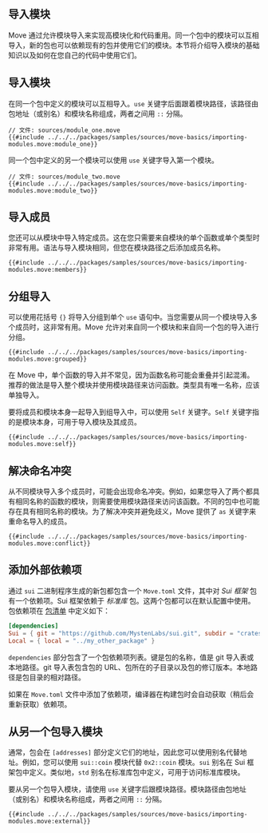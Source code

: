 ## 导入模块

Move 通过允许模块导入来实现高模块化和代码重用。同一个包中的模块可以互相导入，新的包也可以依赖现有的包并使用它们的模块。本节将介绍导入模块的基础知识以及如何在您自己的代码中使用它们。

## 导入模块

在同一个包中定义的模块可以互相导入。`use` 关键字后面跟着模块路径，该路径由包地址（或别名）和模块名称组成，两者之间用 `::` 分隔。

```move
// 文件: sources/module_one.move
{{#include ../../../packages/samples/sources/move-basics/importing-modules.move:module_one}}
```

同一个包中定义的另一个模块可以使用 `use` 关键字导入第一个模块。

```move
// 文件: sources/module_two.move
{{#include ../../../packages/samples/sources/move-basics/importing-modules.move:module_two}}
```

## 导入成员

您还可以从模块中导入特定成员。这在您只需要来自模块的单个函数或单个类型时非常有用。语法与导入模块相同，但您在模块路径之后添加成员名称。

```move
{{#include ../../../packages/samples/sources/move-basics/importing-modules.move:members}}
```

## 分组导入

可以使用花括号 `{}` 将导入分组到单个 `use` 语句中。当您需要从同一个模块导入多个成员时，这非常有用。Move 允许对来自同一个模块和来自同一个包的导入进行分组。

```move
{{#include ../../../packages/samples/sources/move-basics/importing-modules.move:grouped}}
```

在 Move 中，单个函数的导入并不常见，因为函数名称可能会重叠并引起混淆。推荐的做法是导入整个模块并使用模块路径来访问函数。类型具有唯一名称，应该单独导入。

要将成员和模块本身一起导入到组导入中，可以使用 `Self` 关键字。`Self` 关键字指的是模块本身，可用于导入模块及其成员。

```move
{{#include ../../../packages/samples/sources/move-basics/importing-modules.move:self}}
```

## 解决命名冲突

从不同模块导入多个成员时，可能会出现命名冲突。例如，如果您导入了两个都具有相同名称的函数的模块，则需要使用模块路径来访问该函数。不同的包中也可能存在具有相同名称的模块。为了解决冲突并避免歧义，Move 提供了 `as` 关键字来重命名导入的成员。

```move
{{#include ../../../packages/samples/sources/move-basics/importing-modules.move:conflict}}
```

## 添加外部依赖项

通过 `sui` 二进制程序生成的新包都包含一个 `Move.toml` 文件，其中对 _Sui 框架_ 包有一个依赖项。Sui 框架依赖于 _标准库_ 包。这两个包都可以在默认配置中使用。包依赖项在 [包清单](./../concepts/manifest.md) 中定义如下：

```toml
[dependencies]
Sui = { git = "https://github.com/MystenLabs/sui.git", subdir = "crates/sui-framework/packages/sui-framework", rev = "framework/testnet" }
Local = { local = "../my_other_package" }
```

`dependencies` 部分包含了一个包依赖项列表。键是包的名称，值是 git 导入表或本地路径。git 导入表包含包的 URL、包所在的子目录以及包的修订版本。本地路径是包目录的相对路径。

如果在 `Move.toml` 文件中添加了依赖项，编译器在构建包时会自动获取（稍后会重新获取）依赖项。

## 从另一个包导入模块

通常，包会在 `[addresses]` 部分定义它们的地址，因此您可以使用别名代替地址。例如，您可以使用 `sui::coin` 模块代替 `0x2::coin` 模块。`sui` 别名在 Sui 框架包中定义。类似地，`std` 别名在标准库包中定义，可用于访问标准库模块。

要从另一个包导入模块，请使用 `use` 关键字后跟模块路径。模块路径由包地址（或别名）和模块名称组成，两者之间用 `::` 分隔。

```move
{{#include ../../../packages/samples/sources/move-basics/importing-modules.move:external}}
```